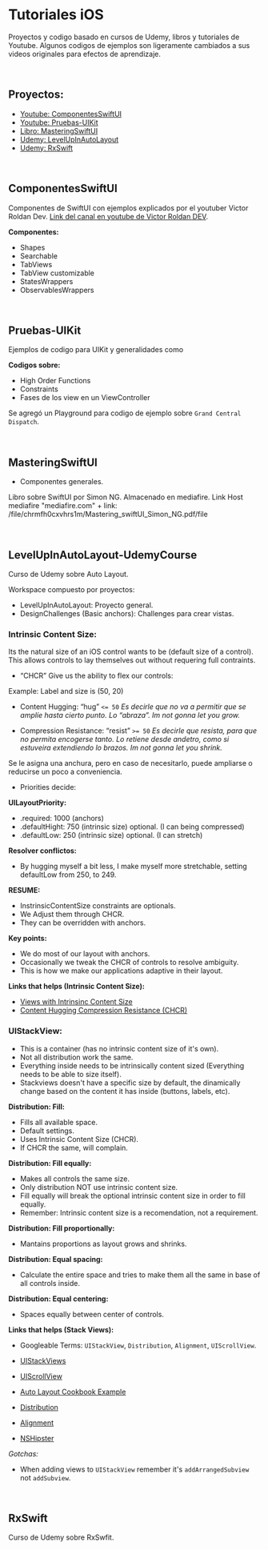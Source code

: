 # Tutoriales iOS

Proyectos y codigo basado en cursos de Udemy, libros y tutoriales de Youtube.
Algunos codigos de ejemplos son ligeramente cambiados a sus videos originales para efectos de aprendizaje.

<p>&nbsp;</p>

## Proyectos:

- [Youtube: ComponentesSwiftUI](#ComponentesSwiftUI)
- [Youtube: Pruebas-UIKit](#Pruebas-UIKit)
- [Libro: MasteringSwiftUI](#MasteringSwiftUI)
- [Udemy: LevelUpInAutoLayout](#LevelUpInAutoLayout-UdemyCourse)
- [Udemy: RxSwift](#RxSwift)


<p>&nbsp;</p>


## ComponentesSwiftUI

Componentes de SwiftUI con ejemplos explicados por el youtuber Victor Roldan Dev.
[Link del canal en youtube de Victor Roldan DEV](https://www.youtube.com/@VictorRoldanDev).

**Componentes:**
- Shapes
- Searchable
- TabViews
- TabView customizable
- StatesWrappers
- ObservablesWrappers


<p>&nbsp;</p>


## Pruebas-UIKit

Ejemplos de codigo para UIKit y generalidades como

**Codigos sobre:**
- High Order Functions
- Constraints
- Fases de los view en un ViewController

Se agregó un Playground para codigo de ejemplo sobre `Grand Central Dispatch`.


<p>&nbsp;</p>


## MasteringSwiftUI

- Componentes generales.

Libro sobre SwiftUI por Simon NG.
Almacenado en mediafire. Link Host mediafire "mediafire.com" + link:  /file/chrmfh0cxvhrs1m/Mastering_swiftUI_Simon_NG.pdf/file


<p>&nbsp;</p>


## LevelUpInAutoLayout-UdemyCourse

Curso de Udemy sobre Auto Layout.

Workspace compuesto por proyectos: 
- LevelUpInAutoLayout: Proyecto general.
- DesignChallenges (Basic anchors): Challenges para crear vistas.

### Intrinsic Content Size:

Its the natural size of an iOS control wants to be (default size of a control).
This allows controls to lay themselves out without requering full contraints.

- “CHCR” Give us the ability to flex our controls:

Example: Label and size is (50, 20)

- Content Hugging: “hug” `<= 50`
*Es decirle que no va a permitir que se amplíe hasta cierto punto. Lo “abraza”.
Im not gonna let you grow.*

- Compression Resistance:  “resist” `>= 50`
*Es decirle que resista, para que no permita encogerse tanto. Lo retiene desde andetro, como si estuveira extendiendo lo brazos.
Im not gonna let you shrink.*

Se le asigna una anchura, pero en caso de necesitarlo, puede ampliarse o reducirse un poco a conveniencia.

- Priorities decide:

**UILayoutPriority:**
- .required: 1000 (anchors)
- .defaultHight: 750 (intrinsic size) optional. (I can being compressed)
- .defaultLow: 250 (intrinsic size) optional. (I can stretch)

**Resolver conflictos:**
- By hugging myself a bit less, I make myself more stretchable, setting defaultLow from 250, to 249.

**RESUME:** 
- InstrinsicContentSize constraints are optionals.
- We Adjust them through CHCR.
- They can be overridden with anchors.

**Key points:**
- We do most of our layout with anchors.
- Occasionally we tweak the CHCR of controls to resolve ambiguity.
- This is how we make our applications adaptive in their layout.

**Links that helps (Intrinsic Content Size):**
- [Views with Intrinsinc Content Size](https://developer.apple.com/library/archive/documentation/UserExperience/Conceptual/AutolayoutPG/ViewswithIntrinsicContentSize.html)
- [Content Hugging Compression Resistance (CHCR)](https://developer.apple.com/library/archive/documentation/UserExperience/Conceptual/AutolayoutPG/AnatomyofaConstraint.html#//apple_ref/doc/uid/TP40010853-CH9-SW21)

### UIStackView:

* This is a container (has no intrinsic content size of it's own). 
* Not all distribution work the same.
* Everything inside needs to be intrinsically content sized (Everything needs to be able to size itself).
* Stackviews doesn't have a specific size by default, the dinamically change based on the content it has inside (buttons, labels, etc).

**Distribution: Fill:**
- Fills all available space.
- Default settings.
- Uses Intrinsic Content Size (CHCR).
- If CHCR the same, will complain.

**Distribution: Fill equally:**
- Makes all controls the same size.
- Only distribution NOT use intrinsic content size.
- Fill equally will break the optional intrinsic content size in order to fill equally.
- Remember: Intrinsic content size is a recomendation, not a requirement.

**Distribution: Fill proportionally:**
- Mantains proportions as layout grows and shrinks.

**Distribution: Equal spacing:**
- Calculate the entire space and tries to make them all the same in base of all controls inside. 

**Distribution: Equal centering:**
- Spaces equally between center of controls.

**Links that helps (Stack Views):**
- Googleable Terms: `UIStackView`, `Distribution`, `Alignment`, `UIScrollView`.

- [UIStackViews](https://developer.apple.com/documentation/uikit/uistackview)
- [UIScrollView](https://developer.apple.com/documentation/uikit/uiscrollview)
- [Auto Layout Cookbook Example](https://developer.apple.com/library/archive/documentation/UserExperience/Conceptual/AutolayoutPG/LayoutUsingStackViews.html#//apple_ref/doc/uid/TP40010853-CH11-SW1)
- [Distribution](https://developer.apple.com/documentation/uikit/uistackview/distribution)
- [Alignment](https://developer.apple.com/documentation/uikit/uistackview/alignment)
- [NSHipster](https://nshipster.com/uistackview/)

*Gotchas:*
- When adding views to `UIStackView` remember it's `addArrangedSubview` not `addSubview`.


<p>&nbsp;</p>


## RxSwift

Curso de Udemy sobre RxSwfit.
